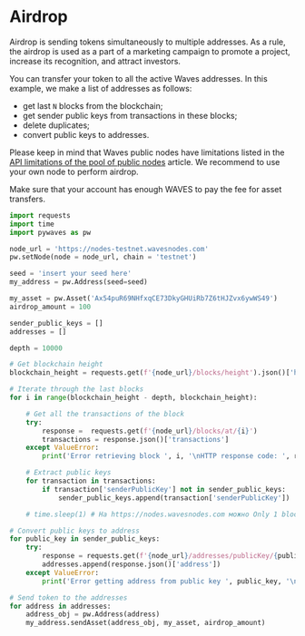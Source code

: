 # Airdrop

Airdrop is sending tokens simultaneously to multiple addresses. As a rule, the airdrop is used as a part of a marketing campaign to promote a project, increase its recognition, and attract investors.

You can transfer your token to all the active Waves addresses. In this example, we make a list of addresses as follows:

* get last `N` blocks from the blockchain;
* get sender public keys from transactions in these blocks;
* delete duplicates;
* convert public keys to addresses.

Please keep in mind that Waves public nodes have limitations listed in the [API limitations of the pool of public nodes](/en/waves-node/api-limitations-of-the-pool-of-public-nodes) article. We recommend to use your own node to perform airdrop.

Make sure that your account has enough WAVES to pay the fee for asset transfers.

```python
import requests
import time
import pywaves as pw

node_url = 'https://nodes-testnet.wavesnodes.com'
pw.setNode(node = node_url, chain = 'testnet')

seed = 'insert your seed here'
my_address = pw.Address(seed=seed)

my_asset = pw.Asset('Ax54puR69NHfxqCE73DkyGHUiRb7Z6tHJZvx6ywWS49')
airdrop_amount = 100

sender_public_keys = []
addresses = []

depth = 10000

# Get blockchain height
blockchain_height = requests.get(f'{node_url}/blocks/height').json()['height']

# Iterate through the last blocks
for i in range(blockchain_height - depth, blockchain_height):

    # Get all the transactions of the block
    try:
        response =  requests.get(f'{node_url}/blocks/at/{i}')
        transactions = response.json()['transactions']
    except ValueError:
        print('Error retrieving block ', i, '\nHTTP response code: ', response)

    # Extract public keys
    for transaction in transactions:
        if transaction['senderPublicKey'] not in sender_public_keys:
            sender_public_keys.append(transaction['senderPublicKey'])

    # time.sleep(1) # На https://nodes.wavesnodes.com можно Only 1 block per second if you use public Mainnet nodes

# Convert public keys to address
for public_key in sender_public_keys:
    try:
        response = requests.get(f'{node_url}/addresses/publicKey/{public_key}')
        addresses.append(response.json()['address'])
    except ValueError:
        print('Error getting address from public key ', public_key, '\nHTTP response code: ', response)

# Send token to the addresses
for address in addresses:
    address_obj = pw.Address(address)
    my_address.sendAsset(address_obj, my_asset, airdrop_amount)
```
